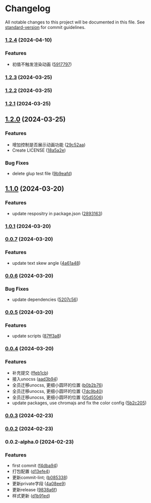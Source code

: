 # Changelog

All notable changes to this project will be documented in this file. See [standard-version](https://github.com/conventional-changelog/standard-version) for commit guidelines.

### [1.2.4](https://github.com/JacobZyy/react-dashboard/compare/v1.2.3...v1.2.4) (2024-04-10)


### Features

* 初值不触发渲染动画 ([5917797](https://github.com/JacobZyy/react-dashboard/commit/5917797478859a44100a16e9d4d374012095b518))

### [1.2.3](https://github.com/JacobZyy/react-dashboard/compare/v1.2.2...v1.2.3) (2024-03-25)

### [1.2.2](https://github.com/JacobZyy/react-dashboard/compare/v1.2.1...v1.2.2) (2024-03-25)

### [1.2.1](https://github.com/JacobZyy/react-dashboard/compare/v1.2.0...v1.2.1) (2024-03-25)

## [1.2.0](https://github.com/JacobZyy/react-dashboard/compare/v1.1.0...v1.2.0) (2024-03-25)


### Features

* 增加控制是否展示动画功能 ([29c52aa](https://github.com/JacobZyy/react-dashboard/commit/29c52aa561b8b140fe51c0515c119e6753c33b67))
* Create LICENSE ([18a5a2e](https://github.com/JacobZyy/react-dashboard/commit/18a5a2ebde0b5c45b1fece23caea1b9518f0532a))


### Bug Fixes

* delete glup test file ([9b9eafd](https://github.com/JacobZyy/react-dashboard/commit/9b9eafd5ddbb1135f09527d03f12e51147b7f3e5))

## [1.1.0](https://github.com/JacobZyy/react-dashboard/compare/v1.0.1...v1.1.0) (2024-03-20)


### Features

* update respositry in package.json ([2893163](https://github.com/JacobZyy/react-dashboard/commit/28931631ae9c9f5ba59bf674035de4678aa37b1a))

### [1.0.1](https://github.com/JacobZyy/react-dashboard/compare/v0.0.7...v1.0.1) (2024-03-20)

### [0.0.7](https://github.com/JacobZyy/react-dashboard/compare/v0.0.6...v0.0.7) (2024-03-20)


### Features

* update text skew angle ([4a61a48](https://github.com/JacobZyy/react-dashboard/commit/4a61a48f45675ef61c19fd6836c9f76a8b751554))

### [0.0.6](https://github.com/JacobZyy/react-dashboard/compare/v0.0.5...v0.0.6) (2024-03-20)


### Bug Fixes

* update dependencies ([5207c56](https://github.com/JacobZyy/react-dashboard/commit/5207c56b05ca5564b48c29d9511016e08fc2022d))

### [0.0.5](https://github.com/JacobZyy/react-dashboard/compare/v0.0.4...v0.0.5) (2024-03-20)


### Features

* update scripts ([87ff3a8](https://github.com/JacobZyy/react-dashboard/commit/87ff3a8c1552da64c188c7e6f861077376016674))

### [0.0.4](https://github.com/JacobZyy/react-dashboard/compare/v0.0.3...v0.0.4) (2024-03-20)


### Features

* 补充提交 ([ffeb1cb](https://github.com/JacobZyy/react-dashboard/commit/ffeb1cb328204c182f9edef151d8b0b15eb58146))
* 接入unocss ([aad3b94](https://github.com/JacobZyy/react-dashboard/commit/aad3b94bc16e8120186eb5b8358f54da30ed677b))
* 全员迁移unocss, 更细小圆环的位置 ([b0b2b76](https://github.com/JacobZyy/react-dashboard/commit/b0b2b7612a93ca02d22248138e104c88ae914e14))
* 全员迁移unocss, 更细小圆环的位置 ([7dc9b40](https://github.com/JacobZyy/react-dashboard/commit/7dc9b40ba6c5329786a79f5f62734f81023c0523))
* 全员迁移unocss, 更细小圆环的位置 ([05d5506](https://github.com/JacobZyy/react-dashboard/commit/05d550610ed897ba4ac610cd6c22b92206391bad))
* update packages, use chromajs and fix the color config ([5b2c205](https://github.com/JacobZyy/react-dashboard/commit/5b2c205a7664d3c71f9558d66e808fad664fbe6d))

### [0.0.3](https://github.com/JacobZyy/react-dashboard/compare/v0.0.2...v0.0.3) (2024-02-23)

### [0.0.2](https://github.com/JacobZyy/react-dashboard/compare/v0.0.2-alpha.0...v0.0.2) (2024-02-23)

### 0.0.2-alpha.0 (2024-02-23)


### Features

* first commit ([f4dba94](https://github.com/JacobZyy/react-dashboard/commit/f4dba949d24f37a612dd18f94dea9c29a942d249))
* 打包配置 ([d13efe4](https://github.com/JacobZyy/react-dashboard/commit/d13efe43fb7d30bed4731d055dc82b37f0aa6325))
* 更新commit-lint; ([b085338](https://github.com/JacobZyy/react-dashboard/commit/b085338548e616a333639299f3d827f35a71fd52))
* 更新private字段 ([4a08ee9](https://github.com/JacobZyy/react-dashboard/commit/4a08ee9b84bb228f04431977cf9fdc3910eaeec1))
* 更新release ([9838a6f](https://github.com/JacobZyy/react-dashboard/commit/9838a6f8f061e0b6b0447b6def67b178e5aa4221))
* 样式更新 ([d1b91ed](https://github.com/JacobZyy/react-dashboard/commit/d1b91ed5971a53c9160f94c934d5fea7db37d0c7))
